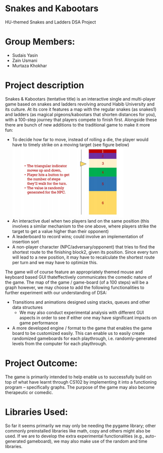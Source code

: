 # **Snakes and Kabootars**  
  HU-themed Snakes and Ladders DSA Project  

#  Group Members:  
- Sudais Yasin  
- Zain Usmani  
- Murtaza Khokhar  

# Project description  
Snakes & Kabootars (tentative title) is an interactive single and multi-player game based on snakes and ladders revolving around Habib University and its culture. At its core it features a map with the regular snakes (as snakes1) and ladders (as magical pigeons/kabootars that shorten distances for you), with a 100-step journey that players compete to finish first. Alongside these there are bunch of new additions to the traditional game to make it more fun:  
- To decide how far to move, instead of rolling a die, the player would have to timely strike on a moving target (see figure below)  
![Screenshot](documentation/figure1.png)  
- An interactive duel when two players land on the same position (this involves a
similar mechanism to the one above, where players strike the target to get a value
higher than their opponent)  
- A leaderboard to record wins; could involve an implementation of insertion sort  
- A non-player character (NPC/adversary/opponent) that tries to find the shortest route to the finishing block2, given its position. Since every turn will lead to a new position, it may have to recalculate the shortest route per turn and we may have to optimize this.  

The game will of course feature an appropriately themed mouse and keyboard based GUI thateffectively communicates the comedic nature of the game. The map of the game / game-board (of a 100 steps) will be a graph however, we may choose to add the following functionalities to further experiment with our understanding of DSA:  
- Transitions and animations designed using stacks, queues and other data structures  
  - We may also conduct experimental analysis with different GUI aspects in order to see if either one may have significant impacts on game performance  
- A more developed engine / format to the game that enables the game board to be customized easily. This can enable us to easily create randomized gameboards for each playthrough, i.e. randomly-generated levels from the computer for each playthrough.  

# Project Outcome:  
The game is primarily intended to help enable us to successfully build on top of what have learnt through CS102 by implementing it into a functioning program – specifically graphs. The purpose of the game may also become therapeutic or comedic.  

# Libraries Used:  
So far it seems primarily we may only be needing the pygame library; other commonly preinstalled libraries like math, copy and others might also be used. If we are to develop the extra experimental functionalities (e.g., auto-generated gameboard), we may also make use of the random and time libraries.  

